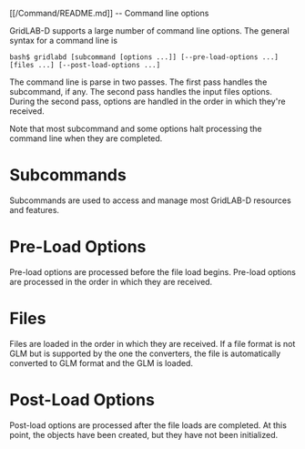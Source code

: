 [[/Command/README.md]] -- Command line options

GridLAB-D supports a large number of command line options.  The general syntax for a command line is

~~~
bash$ gridlabd [subcommand [options ...]] [--pre-load-options ...] [files ...] [--post-load-options ...]
~~~

The command line is parse in two passes. The first pass handles the subcommand, if any.  The second pass handles the input files options.  During the second pass, options are handled in the order in which they're received.

Note that most subcommand and some options halt processing the command line when they are completed.

# Subcommands

Subcommands are used to access and manage most GridLAB-D resources and features.

# Pre-Load Options

Pre-load options are processed before the file load begins.  Pre-load options are processed in the order in which they are received.

# Files

Files are loaded in the order in which they are received.  If a file format is not GLM but is supported by the one the converters, the file is automatically converted to GLM format and the GLM is loaded. 

# Post-Load Options

Post-load options are processed after the file loads are completed.  At this point, the objects have been created, but they have not been initialized.
